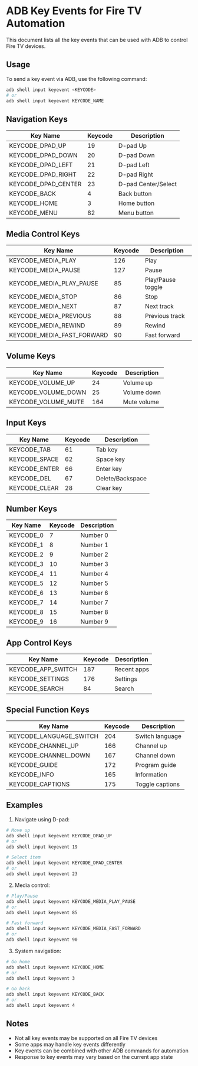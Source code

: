# ADB Key Events for Fire TV Automation

This document lists all the key events that can be used with ADB to control Fire TV devices.

## Usage

To send a key event via ADB, use the following command:
```bash
adb shell input keyevent <KEYCODE>
# or
adb shell input keyevent KEYCODE_NAME
```

## Navigation Keys

| Key Name | Keycode | Description |
|----------|---------|-------------|
| KEYCODE_DPAD_UP | 19 | D-pad Up |
| KEYCODE_DPAD_DOWN | 20 | D-pad Down |
| KEYCODE_DPAD_LEFT | 21 | D-pad Left |
| KEYCODE_DPAD_RIGHT | 22 | D-pad Right |
| KEYCODE_DPAD_CENTER | 23 | D-pad Center/Select |
| KEYCODE_BACK | 4 | Back button |
| KEYCODE_HOME | 3 | Home button |
| KEYCODE_MENU | 82 | Menu button |

## Media Control Keys

| Key Name | Keycode | Description |
|----------|---------|-------------|
| KEYCODE_MEDIA_PLAY | 126 | Play |
| KEYCODE_MEDIA_PAUSE | 127 | Pause |
| KEYCODE_MEDIA_PLAY_PAUSE | 85 | Play/Pause toggle |
| KEYCODE_MEDIA_STOP | 86 | Stop |
| KEYCODE_MEDIA_NEXT | 87 | Next track |
| KEYCODE_MEDIA_PREVIOUS | 88 | Previous track |
| KEYCODE_MEDIA_REWIND | 89 | Rewind |
| KEYCODE_MEDIA_FAST_FORWARD | 90 | Fast forward |

## Volume Keys

| Key Name | Keycode | Description |
|----------|---------|-------------|
| KEYCODE_VOLUME_UP | 24 | Volume up |
| KEYCODE_VOLUME_DOWN | 25 | Volume down |
| KEYCODE_VOLUME_MUTE | 164 | Mute volume |

## Input Keys

| Key Name | Keycode | Description |
|----------|---------|-------------|
| KEYCODE_TAB | 61 | Tab key |
| KEYCODE_SPACE | 62 | Space key |
| KEYCODE_ENTER | 66 | Enter key |
| KEYCODE_DEL | 67 | Delete/Backspace |
| KEYCODE_CLEAR | 28 | Clear key |

## Number Keys

| Key Name | Keycode | Description |
|----------|---------|-------------|
| KEYCODE_0 | 7 | Number 0 |
| KEYCODE_1 | 8 | Number 1 |
| KEYCODE_2 | 9 | Number 2 |
| KEYCODE_3 | 10 | Number 3 |
| KEYCODE_4 | 11 | Number 4 |
| KEYCODE_5 | 12 | Number 5 |
| KEYCODE_6 | 13 | Number 6 |
| KEYCODE_7 | 14 | Number 7 |
| KEYCODE_8 | 15 | Number 8 |
| KEYCODE_9 | 16 | Number 9 |

## App Control Keys

| Key Name | Keycode | Description |
|----------|---------|-------------|
| KEYCODE_APP_SWITCH | 187 | Recent apps |
| KEYCODE_SETTINGS | 176 | Settings |
| KEYCODE_SEARCH | 84 | Search |

## Special Function Keys

| Key Name | Keycode | Description |
|----------|---------|-------------|
| KEYCODE_LANGUAGE_SWITCH | 204 | Switch language |
| KEYCODE_CHANNEL_UP | 166 | Channel up |
| KEYCODE_CHANNEL_DOWN | 167 | Channel down |
| KEYCODE_GUIDE | 172 | Program guide |
| KEYCODE_INFO | 165 | Information |
| KEYCODE_CAPTIONS | 175 | Toggle captions |

## Examples

1. Navigate using D-pad:
```bash
# Move up
adb shell input keyevent KEYCODE_DPAD_UP
# or
adb shell input keyevent 19

# Select item
adb shell input keyevent KEYCODE_DPAD_CENTER
# or
adb shell input keyevent 23
```

2. Media control:
```bash
# Play/Pause
adb shell input keyevent KEYCODE_MEDIA_PLAY_PAUSE
# or
adb shell input keyevent 85

# Fast forward
adb shell input keyevent KEYCODE_MEDIA_FAST_FORWARD
# or
adb shell input keyevent 90
```

3. System navigation:
```bash
# Go home
adb shell input keyevent KEYCODE_HOME
# or
adb shell input keyevent 3

# Go back
adb shell input keyevent KEYCODE_BACK
# or
adb shell input keyevent 4
```

## Notes

- Not all key events may be supported on all Fire TV devices
- Some apps may handle key events differently
- Key events can be combined with other ADB commands for automation
- Response to key events may vary based on the current app state 